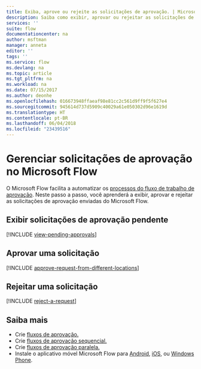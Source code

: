 ```yaml
---
title: Exiba, aprove ou rejeite as solicitações de aprovação. | Microsoft Docs
description: Saiba como exibir, aprovar ou rejeitar as solicitações de aprovação no Microsoft Flow.
services: ''
suite: flow
documentationcenter: na
author: msftman
manager: anneta
editor: ''
tags: ''
ms.service: flow
ms.devlang: na
ms.topic: article
ms.tgt_pltfrm: na
ms.workload: na
ms.date: 07/15/2017
ms.author: deonhe
ms.openlocfilehash: 016673948ffaeaf98e81cc2c561d9ff9f5f627e4
ms.sourcegitcommit: 945614d737d5909c40029a61e050302d96e1619d
ms.translationtype: HT
ms.contentlocale: pt-BR
ms.lasthandoff: 06/04/2018
ms.locfileid: "23439516"
---
```

# <a name="manage-approval-requests-in-microsoft-flow"></a>Gerenciar solicitações de aprovação no Microsoft Flow
O Microsoft Flow facilita a automatizar os [processos do fluxo de trabalho de aprovação](modern-approvals.md). Neste passo a passo, você aprenderá a exibir, aprovar e rejeitar as solicitações de aprovação enviadas do Microsoft Flow.

## <a name="view-pending-approval-requests"></a>Exibir solicitações de aprovação pendente
[!INCLUDE [view-pending-approvals](includes/view-pending-approvals.md)]

## <a name="approve-a-request"></a>Aprovar uma solicitação
[!INCLUDE [approve-request-from-different-locations](includes/approve-request-from-different-locations.md)]

## <a name="reject-a-request"></a>Rejeitar uma solicitação
[!INCLUDE [reject-a-request](includes/reject-a-request.md)]

## <a name="learn-more"></a>Saiba mais
* Crie [fluxos de aprovação.](modern-approvals.md)
* Crie [fluxos de aprovação sequencial.](sequential-modern-approvals.md)
* Crie [fluxos de aprovação paralela.](parallel-modern-approvals.md)
* Instale o aplicativo móvel Microsoft Flow para [Android](https://aka.ms/flowmobiledocsandroid), [iOS](https://aka.ms/flowmobiledocsios), ou [Windows Phone](https://aka.ms/flowmobilewindows).

